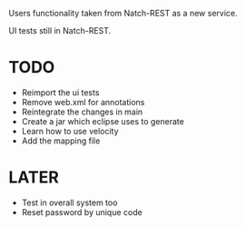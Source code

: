 Users functionality taken from Natch-REST as a new service.

UI tests still in Natch-REST.

TODO
====

* Reimport the ui tests
* Remove web.xml for annotations
* Reintegrate the changes in main
* Create a jar which eclipse uses to generate
* Learn how to use velocity
* Add the mapping file

LATER
=====

* Test in overall system too
* Reset password by unique code
